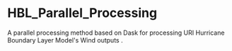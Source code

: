 # HBL_Parallel_Processing
A parallel processing method based on Dask for processing URI Hurricane Boundary Layer Model's Wind outputs .

